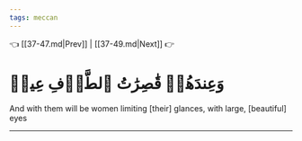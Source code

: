 ```yaml
---
tags: meccan
---
```


👈 [[37-47.md|Prev]] | [[37-49.md|Next]] 👉

# وَعِندَهُمۡ قَٰصِرَٰتُ ٱلطَّرۡفِ عِينٞ

And with them will be women limiting [their] glances, with large, [beautiful] eyes

---

